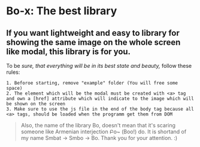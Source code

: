 Bo-x: The best library
===============
## If you want lightweight and easy to library for showing the same image on the whole screen like modal, this library is for you.
To be _sure, that everything will be in its best state and beauty,_ follow these rules:

	1. Beforoe starting, remove "example" folder (You will free some space)
	2. The element which will be the modal must be created with <a> tag and own a [href] attribute which will indicate to the image which will be shown on the screen
	3. Make sure to use the js file in the end of the body tag because all <a> tags, should be loaded when the programm get them from DOM

>Also, the name of the library Bo, doesn't mean that it's scaring someone like Armenian interjection Բօ~ (Boo!) do. It is shortand of my name Smbat -> Smbo -> Bo. Thank you for your attention. :) 
